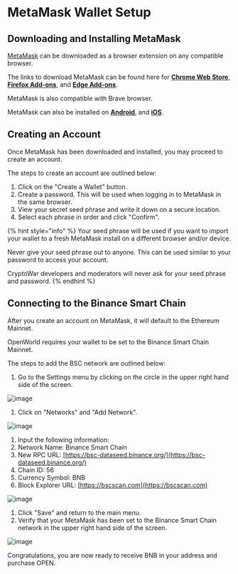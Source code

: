 # MetaMask Wallet Setup

## Downloading and Installing MetaMask

[MetaMask](https://metamask.io/) can be downloaded as a browser extension on any compatible browser.

The links to download MetaMask can be found here for [**Chrome Web Store**](https://chrome.google.com/webstore/detail/metamask/nkbihfbeogaeaoehlefnkodbefgpgknn), [**Firefox Add-ons**](https://addons.mozilla.org/en-US/firefox/addon/ether-metamask/), and [**Edge Add-ons**](https://microsoftedge.microsoft.com/addons/detail/metamask/ejbalbakoplchlghecdalmeeeajnimhm).

MetaMask is also compatible with Brave browser.

MetaMask can also be installed on [**Android**](https://play.google.com/store/apps/details?id=io.metamask\&hl=en\_US\&ref=producthunt&\_branch\_match\_id=739701339152755845), and [**iOS**](https://apps.apple.com/us/app/metamask/id1438144202?\_branch\_match\_id=739701339152755845).

## Creating an Account

Once MetaMask has been downloaded and installed, you may proceed to create an account.

The steps to create an account are outlined below:

1. Click on the "Create a Wallet" button.
2. Create a password. This will be used when logging in to MetaMask in the same browser.
3. View your secret seed phrase and write it down on a secure location.
4. Select each phrase in order and click "Confirm".

{% hint style="info" %}
Your seed phrase will be used if you want to import your wallet to a fresh MetaMask install on a different browser and/or device.

Never give your seed phrase out to anyone. This can be used similar to your password to access your account.

CryptoWar developers and moderators will never ask for your seed phrase and password.
{% endhint %}

## Connecting to the Binance Smart Chain

After you create an account on MetaMask, it will default to the Ethereum Mainnet.

OpenWorld requires your wallet to be set to the Binance Smart Chain Mainnet.

The steps to add the BSC network are outlined below:

1. Go to the Settings menu by clicking on the circle in the upper right hand side of the screen.

![image](https://user-images.githubusercontent.com/90205972/133460694-bd3d6080-1214-43ff-b6f3-af568483b3b8.png)

1. Click on "Networks" and "Add Network".

![image](https://user-images.githubusercontent.com/90205972/133461010-31b2878c-0af2-4d1b-9993-c73886dbf7c5.png)

1. Input the following information:
2. Network Name: Binance Smart Chain
3. New RPC URL: [https://bsc-dataseed.binance.org/](https://bsc-dataseed.binance.org/)
4. Chain ID: 56
5. Currency Symbol: BNB
6. Block Explorer URL: [https://bscscan.com](https://bscscan.com)

![image](https://user-images.githubusercontent.com/90205972/133461401-c0c6dd8b-236c-4460-af33-2504b51c961b.png)

1. Click "Save" and return to the main menu.
2. Verify that your MetaMask has been set to the Binance Smart Chain network in the upper right hand side of the screen.

![image](https://user-images.githubusercontent.com/90205972/133461564-cc288dc1-d1f2-4723-b4a7-f98e18f2caee.png)

Congratulations, you are now ready to receive BNB in your address and purchase OPEN.
